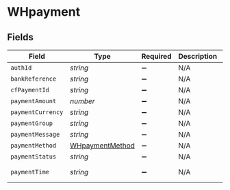# WHpayment


## Fields

| Field                                                     | Type                                                      | Required                                                  | Description                                               | Example                                                   |
| --------------------------------------------------------- | --------------------------------------------------------- | --------------------------------------------------------- | --------------------------------------------------------- | --------------------------------------------------------- |
| `authId`                                                  | *string*                                                  | :heavy_minus_sign:                                        | N/A                                                       | null                                                      |
| `bankReference`                                           | *string*                                                  | :heavy_minus_sign:                                        | N/A                                                       | 1903772466                                                |
| `cfPaymentId`                                             | *string*                                                  | :heavy_minus_sign:                                        | N/A                                                       | 1107253                                                   |
| `paymentAmount`                                           | *number*                                                  | :heavy_minus_sign:                                        | N/A                                                       | 1                                                         |
| `paymentCurrency`                                         | *string*                                                  | :heavy_minus_sign:                                        | N/A                                                       | INR                                                       |
| `paymentGroup`                                            | *string*                                                  | :heavy_minus_sign:                                        | N/A                                                       | credit_card                                               |
| `paymentMessage`                                          | *string*                                                  | :heavy_minus_sign:                                        | N/A                                                       | Transaction pending                                       |
| `paymentMethod`                                           | [WHpaymentMethod](../../models/shared/whpaymentmethod.md) | :heavy_minus_sign:                                        | N/A                                                       |                                                           |
| `paymentStatus`                                           | *string*                                                  | :heavy_minus_sign:                                        | N/A                                                       | SUCCESS                                                   |
| `paymentTime`                                             | *string*                                                  | :heavy_minus_sign:                                        | N/A                                                       | 2021-10-07T19:42:40+05:30                                 |